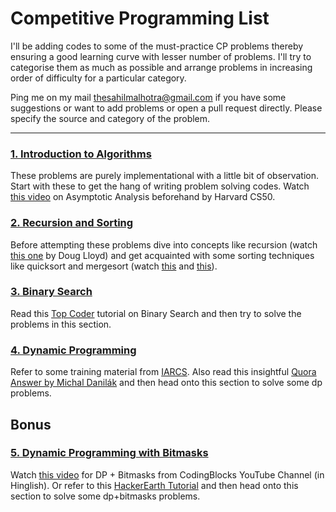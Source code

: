 # Competitive Programming List
I'll be adding codes to some of the must-practice CP problems thereby ensuring a good learning curve with lesser number of problems. I'll try to categorise them as much as possible and arrange problems in increasing order of difficulty for a particular category. 

Ping me on my mail [thesahilmalhotra@gmail.com](mailto:thesahilmalhotra@gmail.com) if you have some suggestions or want to add problems or open a pull request directly. Please specify the source and category of the problem. 

----

### [1. Introduction to Algorithms](1.%20Introduction%20to%20Algorithms)
These problems are purely implementational with a little bit of observation. Start with these to get the hang of writing problem solving codes. Watch [this video](https://www.youtube.com/watch?v=iOq5kSKqeR4) on Asymptotic Analysis beforehand by Harvard CS50.

### [2. Recursion and Sorting](2.%20Recursion%20and%20Sorting)
Before attempting these problems dive into concepts like recursion (watch [this one](https://www.youtube.com/watch?time_continue=271&v=VrrnjYgDBEk) by Doug Lloyd) and get acquainted with some sorting techniques like quicksort and mergesort (watch [this](https://www.youtube.com/watch?v=TzeBrDU-JaY) and [this](https://www.youtube.com/watch?v=COk73cpQbFQ)).

### [3. Binary Search](3.%20Binary%20Search)
Read this [Top Coder](https://www.topcoder.com/community/competitive-programming/tutorials/binary-search/) tutorial on Binary Search and then try to solve the problems in this section.  

### [4. Dynamic Programming](4.%20Dynamic%20Programming)
Refer to some training material from [IARCS](http://www.iarcs.org.in/inoi/online-study-material/topics/dp-tiling.php). Also read this insightful [Quora Answer by Michal Danilák](https://www.quora.com/Are-there-any-good-resources-or-tutorials-for-dynamic-programming-DP-besides-the-TopCoder-tutorial/answer/Michal-Danil%C3%A1k) and then head onto this section to solve some dp problems. 



## Bonus



### [5. Dynamic Programming with Bitmasks](5.%20Dynamic%20Programming%20with%20Bitmasks)
Watch [this video](https://www.youtube.com/watch?v=8bdXzqabYls) for DP + Bitmasks from CodingBlocks YouTube Channel (in Hinglish). Or refer to this [HackerEarth Tutorial](https://www.hackerearth.com/practice/algorithms/dynamic-programming/bit-masking/tutorial/) and then head onto this section to solve some dp+bitmasks problems.

